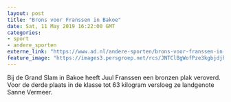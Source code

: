 ```yaml
---
layout: post
title: "Brons voor Franssen in Bakoe"
date: Sat, 11 May 2019 16:22:00 GMT
categories: 
- sport 
- andere_sporten 
externe_link: "https://www.ad.nl/andere-sporten/brons-voor-franssen-in-bakoe~af404615/"
feature_image: "https://images3.persgroep.net/rcs/JNTClBgWofPze3kgbjdjh_y0IvU/diocontent/132703941/_fitwidth/400/?appId=21791a8992982cd8da851550a453bd7f&quality=0.7"
---
```


Bij de Grand Slam in Bakoe heeft Juul Franssen een bronzen plak veroverd. Voor de derde plaats in de klasse tot 63 kilogram versloeg ze landgenote Sanne Vermeer.
